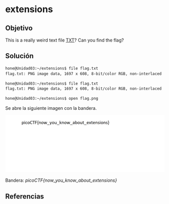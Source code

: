 # extensions

## Objetivo

This is a really weird text file [TXT](https://jupiter.challenges.picoctf.org/static/e7e5d188621ee705ceeb0452525412ef/flag.txt)? Can you find the flag?

## Solución

```bash
hone@Unidad03:~/extensions$ file flag.txt 
flag.txt: PNG image data, 1697 x 608, 8-bit/color RGB, non-interlaced
```

```bash
hone@Unidad03:~/extensions$ file flag.txt 
flag.txt: PNG image data, 1697 x 608, 8-bit/color RGB, non-interlaced
```

```bash
hone@Unidad03:~/extensions$ open flag.png
```

Se abre la siguiente imagen con la bandera.

![img-bandera](flag.png)

Bandera: *picoCTF{now_you_know_about_extensions}*

## Referencias
